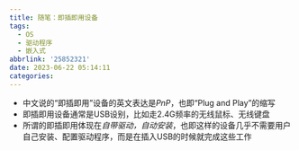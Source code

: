 ```yaml
---
title: 随笔：即插即用设备
tags:
  - OS
  - 驱动程序
  - 嵌入式
abbrlink: '25852321'
date: 2023-06-22 05:14:11
categories:
---
```


- 中文说的“即插即用”设备的英文表达是*PnP*，也即“Plug and Play”的缩写
- 即插即用设备通常是USB设别，比如走2.4G频率的无线鼠标、无线键盘
- 所谓的即插即用体现在*自带驱动，自动安装*，也即这样的设备几乎不需要用户自己安装、配置驱动程序，而是在插入USB的时候就完成这些工作